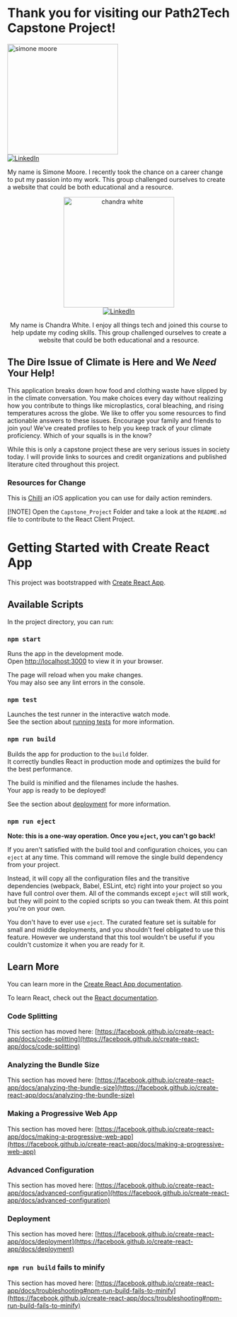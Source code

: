 # Thank you for visiting our Path2Tech Capstone Project!
<div display="flex" align=left>
   <a href="https://www.linkedin.com/in/simone-moore-nyc/">
<img alt="simone moore" src="https://github.com/chandrak92/Path2Tech-Capstone-Project/assets/157651970/0d346c9c-b53f-4e2c-b2ca-c3ce915511c4" width="250"></br><img src="https://img.shields.io/badge/linkedin-%230077B5.svg?style=for-the-badge&logo=linkedin&logoColor=white" alt="LinkedIn">
   </a></br>
  <p>My name is Simone Moore. I recently took the chance on a career change to put my passion into my work. This group challenged ourselves to create a website that could be both educational and a resource.</p>
  

</div>

<div display="flex" align=center>
   <a href="https://www.linkedin.com/in/chandra-white/">
<img alt="chandra white" src="https://github.com/chandrak92/Path2Tech-Capstone-Project/assets/chandraw.jpg" width="250"></br><img src="https://img.shields.io/badge/linkedin-%230077B5.svg?style=for-the-badge&logo=linkedin&logoColor=white" alt="LinkedIn">
   </a></br>
  <p>My name is Chandra White. I enjoy all things tech and joined this course to help update my coding skills. This group challenged ourselves to create a website that could be both educational and a resource.</p>
  

</div>

## The Dire Issue of Climate is Here and We *Need* Your Help!

This application breaks down how food and clothing waste have slipped by in the climate conversation. 
You make choices every day without realizing how you contribute to things like microplastics, coral bleaching, and rising temperatures across the globe.
We like to offer you some resources to find actionable answers to these issues.
Encourage your family and friends to join you! We've created profiles to help you keep track of your climate proficiency. 
Which of your squalls is in the know?

While this is only a capstone project these are very serious issues in society today.
I will provide links to sources and credit organizations and published literature cited throughout this project.

### Resources for Change
This is [Chilli](https://www.chilli.club/ "chilli") an iOS application you can use for daily action reminders.

[!NOTE]
Open the `Capstone_Project` Folder and take a look at the `README.md` file to contribute to the React Client Project.


























# Getting Started with Create React App

This project was bootstrapped with [Create React App](https://github.com/facebook/create-react-app).

## Available Scripts

In the project directory, you can run:

### `npm start`

Runs the app in the development mode.\
Open [http://localhost:3000](http://localhost:3000) to view it in your browser.

The page will reload when you make changes.\
You may also see any lint errors in the console.

### `npm test`

Launches the test runner in the interactive watch mode.\
See the section about [running tests](https://facebook.github.io/create-react-app/docs/running-tests) for more information.

### `npm run build`

Builds the app for production to the `build` folder.\
It correctly bundles React in production mode and optimizes the build for the best performance.

The build is minified and the filenames include the hashes.\
Your app is ready to be deployed!

See the section about [deployment](https://facebook.github.io/create-react-app/docs/deployment) for more information.

### `npm run eject`

**Note: this is a one-way operation. Once you `eject`, you can't go back!**

If you aren't satisfied with the build tool and configuration choices, you can `eject` at any time. This command will remove the single build dependency from your project.

Instead, it will copy all the configuration files and the transitive dependencies (webpack, Babel, ESLint, etc) right into your project so you have full control over them. All of the commands except `eject` will still work, but they will point to the copied scripts so you can tweak them. At this point you're on your own.

You don't have to ever use `eject`. The curated feature set is suitable for small and middle deployments, and you shouldn't feel obligated to use this feature. However we understand that this tool wouldn't be useful if you couldn't customize it when you are ready for it.

## Learn More

You can learn more in the [Create React App documentation](https://facebook.github.io/create-react-app/docs/getting-started).

To learn React, check out the [React documentation](https://reactjs.org/).

### Code Splitting

This section has moved here: [https://facebook.github.io/create-react-app/docs/code-splitting](https://facebook.github.io/create-react-app/docs/code-splitting)

### Analyzing the Bundle Size

This section has moved here: [https://facebook.github.io/create-react-app/docs/analyzing-the-bundle-size](https://facebook.github.io/create-react-app/docs/analyzing-the-bundle-size)

### Making a Progressive Web App

This section has moved here: [https://facebook.github.io/create-react-app/docs/making-a-progressive-web-app](https://facebook.github.io/create-react-app/docs/making-a-progressive-web-app)

### Advanced Configuration

This section has moved here: [https://facebook.github.io/create-react-app/docs/advanced-configuration](https://facebook.github.io/create-react-app/docs/advanced-configuration)

### Deployment

This section has moved here: [https://facebook.github.io/create-react-app/docs/deployment](https://facebook.github.io/create-react-app/docs/deployment)

### `npm run build` fails to minify

This section has moved here: [https://facebook.github.io/create-react-app/docs/troubleshooting#npm-run-build-fails-to-minify](https://facebook.github.io/create-react-app/docs/troubleshooting#npm-run-build-fails-to-minify)
